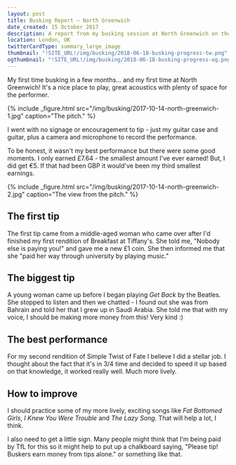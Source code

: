 ```yaml
---
layout: post
title: Busking Report – North Greenwich
date_created: 15 October 2017
description: A report from my busking session at North Greenwich on the 14th of October! Get back!
location: London, UK
twitterCardType: summary_large_image
thumbnail: "!SITE_URL!/img/busking/2018-06-18-busking-progress-tw.png"
ogthumbnail: "!SITE_URL!/img/busking/2018-06-18-busking-progress-og.png"
---
```


My first time busking in a few months... and my first time at North Greenwich! It's a nice place to play, great acoustics with plenty of space for the performer.

{% include _figure.html src="/img/busking/2017-10-14-north-greenwich-1.jpg" caption="The pitch." %}

I went with no signage or encouragement to tip - just my guitar case and guitar, plus a camera and microphone to record the performance.

To be honest, it wasn't my best performance but there were some good moments. I only earned £7.64 - the smallest amount I've ever earned! But, I did get €5. If that had been GBP it would've been my third smallest earnings.

{% include _figure.html src="/img/busking/2017-10-14-north-greenwich-2.jpg" caption="The view from the pitch." %}

## The first tip

The first tip came from a middle-aged woman who came over after I'd finished my first rendition of Breakfast at Tiffany's. She told me, "Nobody else is paying you!" and gave me a new £1 coin. She then informed me that she "paid her way through university by playing music."

## The biggest tip

A young woman came up before I began playing _Get Back_ by the Beatles. She stopped to listen and then we chatted - I found out she was from Bahrain and told her that I grew up in Saudi Arabia. She told me that with my voice, I should be making more money from this! Very kind :)

## The best performance

For my second rendition of Simple Twist of Fate I believe I did a stellar job. I thought about the fact that it's in 3/4 time and decided to speed it up based on that knowledge, it worked really well. Much more lively.

## How to improve

I should practice some of my more lively, exciting songs like _Fat Bottomed Girls_, _I Knew You Were Trouble_ and _The Lazy Song_. That will help a lot, I think.

I also need to get a little sign. Many people might think that I'm being paid by TfL for this so it might help to put up a chalkboard saying, "Please tip! Buskers earn money from tips alone." or something like that.